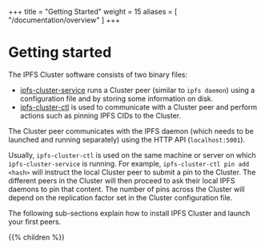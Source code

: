 +++
title = "Getting Started"
weight = 15
aliases = [
    "/documentation/overview"
]
+++

# Getting started

The IPFS Cluster software consists of two binary files:

* [ipfs-cluster-service](/documentation/usage/service) runs a Cluster peer (similar to `ipfs daemon`) using a configuration file and by storing some information on disk.
* [ipfs-cluster-ctl](/documentation/usage/ctl) is used to communicate with a Cluster peer and perform actions such as pinning IPFS CIDs to the Cluster.

The Cluster peer communicates with the IPFS daemon (which needs to be launched and running separately) using the HTTP API (`localhost:5001`).

Usually, `ipfs-cluster-ctl` is used on the same machine or server on which `ipfs-cluster-service` is running. For example, `ipfs-cluster-ctl pin add <hash>` will instruct the local Cluster peer to submit a pin to the Cluster. The different peers in the Cluster will then proceed to ask their local IPFS daemons to pin that content. The number of pins across the Cluster will depend on the replication factor set in the Cluster configuration file.

The following sub-sections explain how to install IPFS Cluster and launch your first peers.

{{% children %}}
